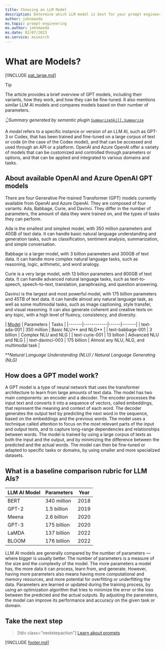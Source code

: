 ```yaml
---
title: Choosing an LLM Model
description: Determine which LLM model is best for your prompt engineering needs
author: johnmaeda
ms.topic: prompt-engineering
ms.author: johnmaeda
ms.date: 02/07/2023
ms.service: mssearch
---
```

# What are Models?

[!INCLUDE [pat_large.md](../includes/pat_large.md)]

> [!TIP]
> The article provides a brief overview of GPT models, including their variants, how they work, and how they can be fine-tuned. It also mentions similar LLM AI models and compares models based on their number of parameters. 
>
>_👆Summary generated by semantic plugin [`SummarizeSkill.Summarize`](https://aka.ms/sk/repo/summarize)_

A _model_ refers to a specific instance or version of an LLM AI, such as GPT-3 or Codex, that has been trained and fine-tuned on a large corpus of text or code (in the case of the Codex model), and that can be accessed and used through an API or a platform. OpenAI and Azure OpenAI offer a variety of models that can be customized and controlled through parameters or options, and that can be applied and integrated to various domains and tasks.

## About available OpenAI and Azure OpenAI GPT models

There are four Generative Pre-trained Transformer (GPT) models currently available from OpenAI and Azure OpenAI. They are composed of four variants: Ada, Babbage, Curie, and Davinci. They differ in the number of parameters, the amount of data they were trained on, and the types of tasks they can perform. 

Ada is the smallest and simplest model, with 350 million parameters and 40GB of text data. It can handle basic natural language understanding and generation tasks, such as classification, sentiment analysis, summarization, and simple conversation. 

Babbage is a larger model, with 3 billion parameters and 300GB of text data. It can handle more complex natural language tasks, such as reasoning, logic, arithmetic, and word analogy. 

Curie is a very large model, with 13 billion parameters and 800GB of text data. It can handle advanced natural language tasks, such as text-to-speech, speech-to-text, translation, paraphrasing, and question answering. 

Davinci is the largest and most powerful model, with 175 billion parameters and 45TB of text data. It can handle almost any natural language task, as well as some multimodal tasks, such as image captioning, style transfer, and visual reasoning. It can also generate coherent and creative texts on any topic, with a high level of fluency, consistency, and diversity.

| [Model](/azure/cognitive-services/openai/concepts/models#gpt-3-models) | Parameters | Tasks |
|-------|------------|------|-------|
| text-ada-001 | 350 million | Basic NLU** and NLG** |
| text-babbage-001 | 3 billion | Complex NLU and NLG |
| text-curie-001 | 13 billion | Advanced NLU and NLG |
| text-davinci-003 | 175 billion | Almost any NLU, NLG, and multimodal task |

**_Natural Language Understanding (NLU) / Natural Language Generating (NLG)_

## How does a GPT model work?

A GPT model is a type of neural network that uses the transformer architecture to learn from large amounts of text data. The model has two main components: an encoder and a decoder. The encoder processes the input text and converts it into a sequence of vectors, called embeddings, that represent the meaning and context of each word. The decoder generates the output text by predicting the next word in the sequence, based on the embeddings and the previous words. The model uses a technique called attention to focus on the most relevant parts of the input and output texts, and to capture long-range dependencies and relationships between words. The model is trained by using a large corpus of texts as both the input and the output, and by minimizing the difference between the predicted and the actual words. The model can then be fine-tuned or adapted to specific tasks or domains, by using smaller and more specialized datasets.

## What is a baseline comparison rubric for LLM AIs?

| LLM AI Model | Parameters | Year |
|-------|------------|---------------|
| BERT | 340 million | 2018 |
| GPT-2 | 1.5 billion | 2019 |
| Meena | 2.6 billion | 2020 |
| GPT-3 | 175 billion | 2020 |
| LaMDA | 137 billion | 2022 |
| BLOOM | 176 billion | 2022 |

LLM AI models are generally compared by the number of parameters — where bigger is usually better. The number of parameters is a measure of the size and the complexity of the model. The more parameters a model has, the more data it can process, learn from, and generate. However, having more parameters also means having more computational and memory resources, and more potential for overfitting or underfitting the data. Parameters are learned or updated during the training process, by using an optimization algorithm that tries to minimize the error or the loss between the predicted and the actual outputs. By adjusting the parameters, the model can improve its performance and accuracy on the given task or domain.

## Take the next step

> [!div class="nextstepaction"]
> [Learn about prompts](/semantic-kernel/concepts-ai/prompts)

[!INCLUDE [footer.md](../includes/footer.md)]
